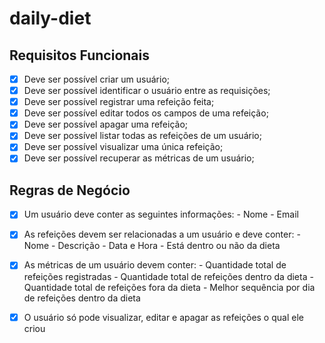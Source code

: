 # daily-diet

## Requisitos Funcionais

- [x] Deve ser possível criar um usuário;
- [x] Deve ser possível identificar o usuário entre as requisições;
- [x] Deve ser possível registrar uma refeição feita;
- [x] Deve ser possível editar todos os campos de uma refeição;
- [x] Deve ser possível apagar uma refeição;
- [x] Deve ser possível listar todas as refeições de um usuário;
- [x] Deve ser possível visualizar uma única refeição;
- [x] Deve ser possível recuperar as métricas de um usuário;

## Regras de Negócio
- [x] Um usuário deve conter as seguintes informações:
      - Nome
      - Email

- [x] As refeições devem ser relacionadas a um usuário e deve conter:
      - Nome
      - Descrição
      - Data e Hora
      - Está dentro ou não da dieta
      
- [x] As métricas de um usuário devem conter:
      - Quantidade total de refeições registradas
      - Quantidade total de refeições dentro da dieta
      - Quantidade total de refeições fora da dieta
      - Melhor sequência por dia de refeições dentro da dieta

- [x] O usuário só pode visualizar, editar e apagar as refeições o qual ele criou